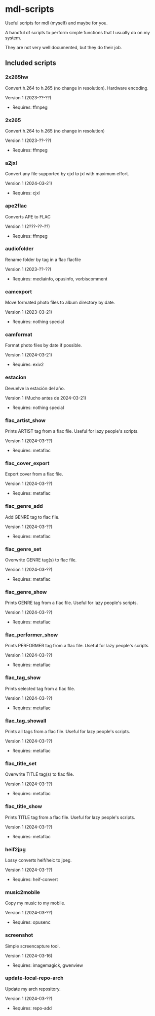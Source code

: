 mdl-scripts
===========

Useful scripts for mdl (myself) and maybe for you.

A handful of scripts to perform simple functions
that I usually do on my system.

They are not very well documented, but they do
their job.

Included scripts
----------------


### 2x265hw
Convert h.264 to h.265 (no change in resolution). Hardware encoding.

Version 1 (2023-??-??)
- Requires: ffmpeg

### 2x265
Convert h.264 to h.265 (no change in resolution)

Version 1 (2023-??-??)
- Requires: ffmpeg

### a2jxl
Convert any file supported by cjxl to jxl with maximum effort.

Version 1 (2024-03-21)
- Requires: cjxl

### ape2flac
Converts APE to FLAC

Version 1 (2???-??-??)
- Requires: ffmpeg

### audiofolder
Rename folder by tag in a flac flacfile

Version 1 (2023-??-??)
- Requires: mediainfo, opusinfo, vorbiscomment

### camexport
Move formated photo files to album directory by date.

Version 1 (2023-03-21)
- Requires: nothing special

### camformat
Format photo files by date if possible.

Version 1 (2024-03-21)
- Requires: exiv2

### estacion
Devuelve la estación del año.

Version 1 (Mucho antes de 2024-03-21)
- Requires: nothing special

### flac_artist_show
Prints ARTIST tag from a flac file. Useful for lazy people's scripts.

Version 1 (2024-03-??)
- Requires: metaflac

### flac_cover_export
Export cover from a flac file.

Version 1 (2024-03-??)
- Requires: metaflac

### flac_genre_add
Add GENRE tag to flac file.

Version 1 (2024-03-??)
- Requires: metaflac

### flac_genre_set
Overwrite GENRE tag(s) to flac file.

Version 1 (2024-03-??)
- Requires: metaflac

### flac_genre_show
Prints GENRE tag from a flac file. Useful for lazy people's scripts.

Version 1 (2024-03-??)
- Requires: metaflac

### flac_performer_show
Prints PERFORMER tag from a flac file. Useful for lazy people's scripts.

Version 1 (2024-03-??)
- Requires: metaflac

### flac_tag_show
Prints selected tag from a flac file.

Version 1 (2024-03-??)
- Requires: metaflac

### flac_tag_showall
Prints all tags from a flac file. Useful for lazy people's scripts.

Version 1 (2024-03-??)
- Requires: metaflac

### flac_title_set
Overwrite TITLE tag(s) to flac file.

Version 1 (2024-03-??)
- Requires: metaflac

### flac_title_show
Prints TITLE tag from a flac file. Useful for lazy people's scripts.

Version 1 (2024-03-??)
- Requires: metaflac

### heif2jpg
Lossy converts heif/heic to jpeg.

Version 1 (2024-03-??)
- Requires: heif-convert

### music2mobile
Copy my music to my mobile.

Version 1 (2024-03-??)
- Requires: opusenc

### screenshot
Simple screencapture tool.

Version 1 (2024-03-16)
- Requires: imagemagick, gwenview

### update-local-repo-arch
Update my arch repository.

Version 1 (2024-03-??)
- Requires: repo-add
